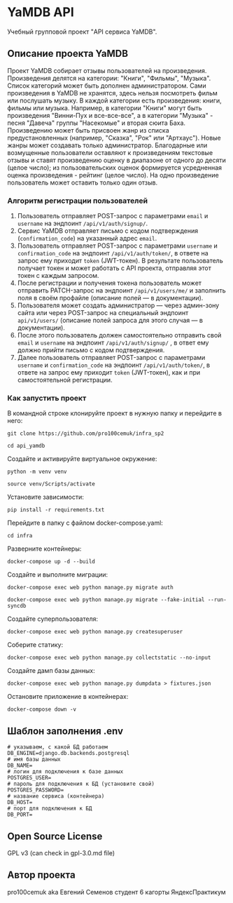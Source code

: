 # YaMDB API
Учебный групповой проект "API сервиса YaMDB".

## Описание проекта YaMDB
Проект YaMDB собирает отзывы пользователей на произведения.
Произведения делятся на категории: "Книги", "Фильмы", "Музыка".
Список категорий может быть дополнен администратором.
Сами произведения в YaMDB не хранятся, здесь нельзя посмотреть фильм или послушать музыку.
В каждой категории есть произведения: книги, фильмы или музыка. Например, в категории "Книги" могут быть произведения "Винни-Пух и все-все-все", а в категории "Музыка" - песня "Давеча" группы "Насекомые" и вторая сюита Баха.
Произведению может быть присвоен жанр из списка предустановленных (например, "Сказка", "Рок" или "Артхаус"). Новые жанры может создавать только администратор.
Благодарные или возмущенные пользователи оставляют к произведениям текстовые отзывы и ставят произведению оценку в диапазоне от одного до десяти (целое число); из пользовательских оценок формируется усредненная оценка произведения - рейтинг (целое число).
На одно произведение пользователь может оставить только один отзыв.

### Алгоритм регистрации пользователей
1. Пользователь отправляет POST-запрос с параметрами ```email``` и ```username``` на эндпоинт ```/api/v1/auth/signup/```.
2. Сервис YaMDB отправляет письмо с кодом подтверждения (```confirmation_code```) на указанный адрес ```email```.
3. Пользователь отправляет POST-запрос с параметрами ```username``` и ```confirmation_code``` на эндпоинт ```/api/v1/auth/token/```, в ответе на запрос ему приходит ```token``` (JWT-токен).
В результате пользователь получает токен и может работать с API проекта, отправляя этот токен с каждым запросом.
4. После регистрации и получения токена пользователь может отправить PATCH-запрос на эндпоинт ```/api/v1/users/me/``` и заполнить поля в своём профайле (описание полей — в документации).
5. Пользователя может создать администратор — через админ-зону сайта или через POST-запрос на специальный эндпоинт ```api/v1/users/``` (описание полей запроса для этого случая — в документации).
6. После этого пользователь должен самостоятельно отправить свой ```email``` и ```username``` на эндпоинт ```/api/v1/auth/signup/``` , в ответ ему должно прийти письмо с кодом подтверждения.
7. Далее пользователь отправляет POST-запрос с параметрами ```username``` и ```confirmation_code``` на эндпоинт ```/api/v1/auth/token/```, в ответе на запрос ему приходит ```token``` (JWT-токен), как и при самостоятельной регистрации.

### Как запустить проект

В командной строке клонируйте проект в нужную папку и перейдите в него:
```
git clone https://github.com/pro100cemuk/infra_sp2
```
```
cd api_yamdb
```
Создайте и активируйте виртуальное окружение:
```
python -m venv venv
```
```
source venv/Scripts/activate
```
Установите зависимости:
```
pip install -r requirements.txt
```
Перейдите в папку с файлом docker-compose.yaml:
```
cd infra
```
Разверните контейнеры:
```
docker-compose up -d --build
```
Создайте и выполните миграции:
```
docker-compose exec web python manage.py migrate auth
```
```
docker-compose exec web python manage.py migrate --fake-initial --run-syncdb
```
Создайте суперпользователя:
```
docker-compose exec web python manage.py createsuperuser
```
Соберите статику:
```
docker-compose exec web python manage.py collectstatic --no-input
```
Создайте дамп базы данных:
```
docker-compose exec web python manage.py dumpdata > fixtures.json
```
Остановите приложение в контейнерах:
```
docker-compose down -v
```
## Шаблон заполнения .env
```
# указываем, с какой БД работаем
DB_ENGINE=django.db.backends.postgresql
# имя базы данных
DB_NAME=
# логин для подключения к базе данных
POSTGRES_USER=
# пароль для подключения к БД (установите свой)
POSTGRES_PASSWORD=
# название сервиса (контейнера)
DB_HOST=
# порт для подключения к БД
DB_PORT=
```
## Open Source License
GPL v3 (can check in gpl-3.0.md file)
## Автор проекта
pro100cemuk aka Евгений Семенов
студент 6 кагорты ЯндексПрактикум